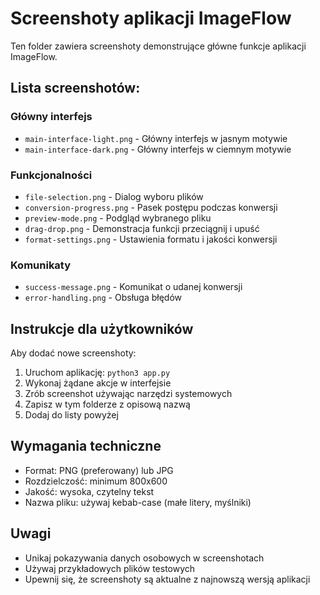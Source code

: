 # Screenshoty aplikacji ImageFlow

Ten folder zawiera screenshoty demonstrujące główne funkcje aplikacji ImageFlow.

## Lista screenshotów:

### Główny interfejs
- `main-interface-light.png` - Główny interfejs w jasnym motywie
- `main-interface-dark.png` - Główny interfejs w ciemnym motywie

### Funkcjonalności
- `file-selection.png` - Dialog wyboru plików
- `conversion-progress.png` - Pasek postępu podczas konwersji
- `preview-mode.png` - Podgląd wybranego pliku
- `drag-drop.png` - Demonstracja funkcji przeciągnij i upuść
- `format-settings.png` - Ustawienia formatu i jakości konwersji

### Komunikaty
- `success-message.png` - Komunikat o udanej konwersji
- `error-handling.png` - Obsługa błędów

## Instrukcje dla użytkowników

Aby dodać nowe screenshoty:

1. Uruchom aplikację: `python3 app.py`
2. Wykonaj żądane akcje w interfejsie
3. Zrób screenshot używając narzędzi systemowych
4. Zapisz w tym folderze z opisową nazwą
5. Dodaj do listy powyżej

## Wymagania techniczne

- Format: PNG (preferowany) lub JPG
- Rozdzielczość: minimum 800x600
- Jakość: wysoka, czytelny tekst
- Nazwa pliku: używaj kebab-case (małe litery, myślniki)

## Uwagi

- Unikaj pokazywania danych osobowych w screenshotach
- Używaj przykładowych plików testowych
- Upewnij się, że screenshoty są aktualne z najnowszą wersją aplikacji

